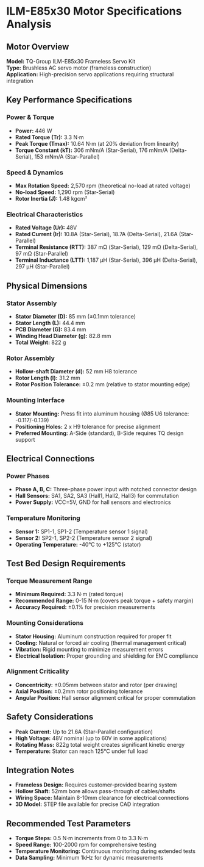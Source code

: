 # ILM-E85x30 Motor Specifications Analysis

## Motor Overview
**Model:** TQ-Group ILM-E85x30 Frameless Servo Kit  
**Type:** Brushless AC servo motor (frameless construction)  
**Application:** High-precision servo applications requiring structural integration

## Key Performance Specifications

### Power & Torque
- **Power:** 446 W
- **Rated Torque (Tr):** 3.3 N⋅m
- **Peak Torque (Tmax):** 10.64 N⋅m (at 20% deviation from linearity)
- **Torque Constant (kT):** 306 mNm/A (Star-Serial), 176 mNm/A (Delta-Serial), 153 mNm/A (Star-Parallel)

### Speed & Dynamics
- **Max Rotation Speed:** 2,570 rpm (theoretical no-load at rated voltage)
- **No-load Speed:** 1,290 rpm (Star-Serial)
- **Rotor Inertia (J):** 1.48 kgcm²

### Electrical Characteristics
- **Rated Voltage (Ur):** 48V
- **Rated Current (Ir):** 10.8A (Star-Serial), 18.7A (Delta-Serial), 21.6A (Star-Parallel)
- **Terminal Resistance (RTT):** 387 mΩ (Star-Serial), 129 mΩ (Delta-Serial), 97 mΩ (Star-Parallel)
- **Terminal Inductance (LTT):** 1,187 μH (Star-Serial), 396 μH (Delta-Serial), 297 μH (Star-Parallel)

## Physical Dimensions

### Stator Assembly
- **Stator Diameter (D):** 85 mm (±0.1mm tolerance)
- **Stator Length (L):** 44.4 mm
- **PCB Diameter (G):** 83.4 mm
- **Winding Head Diameter (g):** 82.8 mm
- **Total Weight:** 822 g

### Rotor Assembly  
- **Hollow-shaft Diameter (d):** 52 mm H8 tolerance
- **Rotor Length (l):** 31.2 mm
- **Rotor Position Tolerance:** ±0.2 mm (relative to stator mounting edge)

### Mounting Interface
- **Stator Mounting:** Press fit into aluminum housing (Ø85 U6 tolerance: -0.117/-0.139)
- **Positioning Holes:** 2 x H9 tolerance for precise alignment
- **Preferred Mounting:** A-Side (standard), B-Side requires TQ design support

## Electrical Connections

### Power Phases
- **Phase A, B, C:** Three-phase power input with notched connector design
- **Hall Sensors:** SA1, SA2, SA3 (Hall1, Hall2, Hall3) for commutation
- **Power Supply:** VCC=5V, GND for hall sensors and electronics

### Temperature Monitoring
- **Sensor 1:** SP1-1, SP1-2 (Temperature sensor 1 signal)
- **Sensor 2:** SP2-1, SP2-2 (Temperature sensor 2 signal)
- **Operating Temperature:** -40°C to +125°C (stator)

## Test Bed Design Requirements

### Torque Measurement Range
- **Minimum Required:** 3.3 N⋅m (rated torque)
- **Recommended Range:** 0-15 N⋅m (covers peak torque + safety margin)
- **Accuracy Required:** ±0.1% for precision measurements

### Mounting Considerations
- **Stator Housing:** Aluminum construction required for proper fit
- **Cooling:** Natural or forced air cooling (thermal management critical)
- **Vibration:** Rigid mounting to minimize measurement errors
- **Electrical Isolation:** Proper grounding and shielding for EMC compliance

### Alignment Criticality
- **Concentricity:** ±0.05mm between stator and rotor (per drawing)
- **Axial Position:** ±0.2mm rotor positioning tolerance
- **Angular Position:** Hall sensor alignment critical for proper commutation

## Safety Considerations
- **Peak Current:** Up to 21.6A (Star-Parallel configuration)
- **High Voltage:** 48V nominal (up to 60V in some applications)
- **Rotating Mass:** 822g total weight creates significant kinetic energy
- **Temperature:** Stator can reach 125°C under full load

## Integration Notes
- **Frameless Design:** Requires customer-provided bearing system
- **Hollow Shaft:** 52mm bore allows pass-through of cables/shafts
- **Wiring Space:** Maintain 8-10mm clearance for electrical connections
- **3D Model:** STEP file available for precise CAD integration

## Recommended Test Parameters
- **Torque Steps:** 0.5 N⋅m increments from 0 to 3.3 N⋅m
- **Speed Range:** 100-2000 rpm for comprehensive testing
- **Temperature Monitoring:** Continuous monitoring during extended tests
- **Data Sampling:** Minimum 1kHz for dynamic measurements